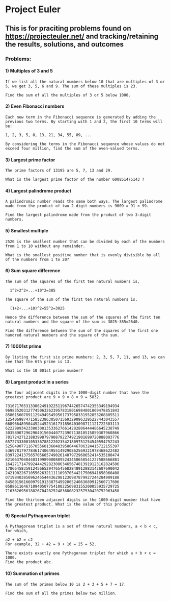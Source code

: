 # Project Euler
## This is for praciting problems found on https://projecteuler.net/ and tracking/retaining the results, solutions, and outcomes

### Problems: 
#### 1) Multiples of 3 and 5

    If we list all the natural numbers below 10 that are multiples of 3 or 5, we get 3, 5, 6 and 9. The sum of these multiples is 23.

    Find the sum of all the multiples of 3 or 5 below 1000.

#### 2) Even Fibonacci numbers
    
    Each new term in the Fibonacci sequence is generated by adding the previous two terms. By starting with 1 and 2, the first 10 terms will be:

    1, 2, 3, 5, 8, 13, 21, 34, 55, 89, ...

    By considering the terms in the Fibonacci sequence whose values do not exceed four million, find the sum of the even-valued terms.

#### 3) Largest prime factor

    The prime factors of 13195 are 5, 7, 13 and 29.

    What is the largest prime factor of the number 600851475143 ?

#### 4) Largest palindrome product

    A palindromic number reads the same both ways. The largest palindrome made from the product of two 2-digit numbers is 9009 = 91 × 99.

    Find the largest palindrome made from the product of two 3-digit numbers.

#### 5) Smallest multiple

    2520 is the smallest number that can be divided by each of the numbers from 1 to 10 without any remainder.

    What is the smallest positive number that is evenly divisible by all of the numbers from 1 to 20?

#### 6) Sum square difference

    The sum of the squares of the first ten natural numbers is,

      1^2+2^2+...+10^2=385

    The square of the sum of the first ten natural numbers is,

      (1+2+...+10)^2=55^2=3025

    Hence the difference between the sum of the squares of the first ten natural numbers and the square of the sum is 3025−385=2640.

    Find the difference between the sum of the squares of the first one hundred natural numbers and the square of the sum.

#### 7) 10001st prime

    By listing the first six prime numbers: 2, 3, 5, 7, 11, and 13, we can see that the 6th prime is 13.

    What is the 10 001st prime number?

#### 8) Largest product in a series
    The four adjacent digits in the 1000-digit number that have the greatest product are 9 × 9 × 8 × 9 = 5832.

    73167176531330624919225119674426574742355349194934
    96983520312774506326239578318016984801869478851843
    85861560789112949495459501737958331952853208805511
    12540698747158523863050715693290963295227443043557
    66896648950445244523161731856403098711121722383113
    62229893423380308135336276614282806444486645238749
    30358907296290491560440772390713810515859307960866
    70172427121883998797908792274921901699720888093776
    65727333001053367881220235421809751254540594752243
    52584907711670556013604839586446706324415722155397
    53697817977846174064955149290862569321978468622482
    83972241375657056057490261407972968652414535100474
    82166370484403199890008895243450658541227588666881
    16427171479924442928230863465674813919123162824586
    17866458359124566529476545682848912883142607690042
    24219022671055626321111109370544217506941658960408
    07198403850962455444362981230987879927244284909188
    84580156166097919133875499200524063689912560717606
    05886116467109405077541002256983155200055935729725
    71636269561882670428252483600823257530420752963450

    Find the thirteen adjacent digits in the 1000-digit number that have the greatest product. What is the value of this product?

#### 9) Special Pythagorean triplet

    A Pythagorean triplet is a set of three natural numbers, a < b < c, for which,

    a2 + b2 = c2
    For example, 32 + 42 = 9 + 16 = 25 = 52.

    There exists exactly one Pythagorean triplet for which a + b + c = 1000.
    Find the product abc.

#### 10) Summation of primes

    The sum of the primes below 10 is 2 + 3 + 5 + 7 = 17.

    Find the sum of all the primes below two million.